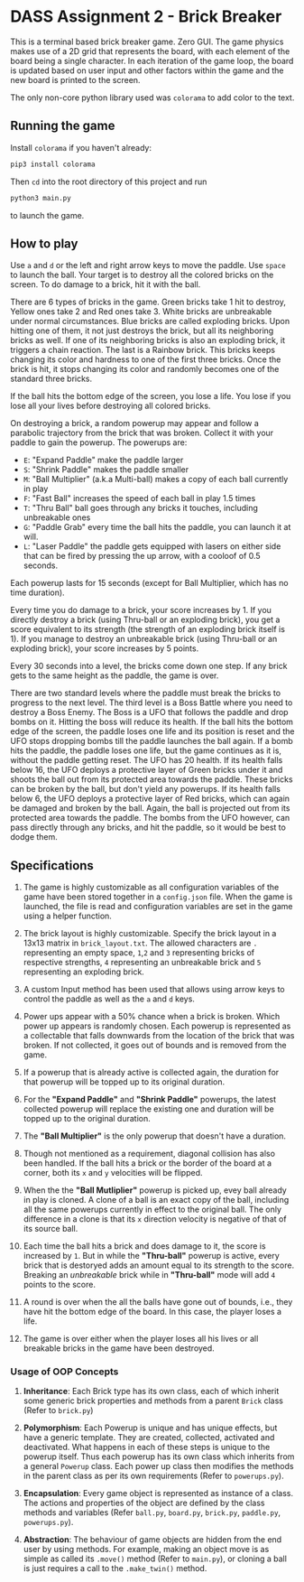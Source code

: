 # DASS Assignment 2 - Brick Breaker

This is a terminal based brick breaker game. Zero GUI. The game physics makes use of a 2D grid that represents the board, with each element of the board being a single character. In each iteration of the game loop, the board is updated based on user input and other factors within the game and the new board is printed to the screen.

The only non-core python library used was `colorama` to add color to the text.

## Running the game

Install `colorama` if you haven't already:
```bash
pip3 install colorama
```
Then `cd` into the root directory of this project and run
```bash
python3 main.py
```
to launch the game.

## How to play

Use `a` and `d` or the left and right arrow keys to move the paddle. Use `space` to launch the ball. Your target is to destroy all the colored bricks on the screen. To do damage to a brick, hit it with the ball.

There are 6 types of bricks in the game. Green bricks take 1 hit to destroy, Yellow ones take 2 and Red ones take 3. White bricks are unbreakable under normal circumstances. Blue bricks are called exploding bricks. Upon hitting one of them, it not just destroys the brick, but all its neighboring bricks as well. If one of its neighboring bricks is also an exploding brick, it triggers a chain reaction. The last is a Rainbow brick. This bricks keeps changing its color and hardness to one of the first three bricks. Once the brick is hit, it stops changing its color and randomly becomes one of the standard three bricks.

If the ball hits the bottom edge of the screen, you lose a life. You lose if you lose all your lives before destroying all colored bricks.

On destroying a brick, a random powerup may appear and follow a parabolic trajectory from the brick that was broken. Collect it with your paddle to gain the powerup. The powerups are:

* `E`: "Expand Paddle" make the paddle larger
* `S`: "Shrink Paddle" makes the paddle smaller
* `M`: "Ball Multiplier" (a.k.a Multi-ball) makes a copy of each ball currently in play
* `F`: "Fast Ball" increases the speed of each ball in play 1.5 times
* `T`: "Thru Ball" ball goes through any bricks it touches, including unbreakable ones
* `G`: "Paddle Grab" every time the ball hits the paddle, you can launch it at will.
* `L`: "Laser Paddle" the paddle gets equipped with lasers on either side that can be fired by pressing the up arrow, with a cooloof of 0.5 seconds.

Each powerup lasts for 15 seconds (except for Ball Multiplier, which has no time duration).

Every time you do damage to a brick, your score increases by 1. If you directly destroy a brick (using Thru-ball or an exploding brick), you get a score equivalent to its strength (the strength of an exploding brick itself is 1). If you manage to destroy an unbreakable brick (using Thru-ball or an exploding brick), your score increases by 5 points.

Every 30 seconds into a level, the bricks come down one step. If any brick gets to the same height as the paddle, the game is over.

There are two standard levels where the paddle must break the bricks to progress to the next level. The third level is a Boss Battle where you need to destroy a Boss Enemy. The Boss is a UFO that follows the paddle and drop bombs on it. Hitting the boss will reduce its health. If the ball hits the bottom edge of the screen, the paddle loses one life and its position is reset and the UFO stops dropping bombs till the paddle launches the ball again. If a bomb hits the paddle, the paddle loses one life, but the game continues as it is, without the paddle getting reset. The UFO has 20 health. If its health falls below 16, the UFO deploys a protective layer of Green bricks under it and shoots the ball out from its protected area towards the paddle. These bricks can be broken by the ball, but don't yield any powerups. If its health falls below 6, the UFO deploys a protective layer of Red bricks, which can again be damaged and broken by the ball. Again, the ball is projected out from its protected area towards the paddle. The bombs from the UFO however, can pass directly through any bricks, and hit the paddle, so it would be best to dodge them.

## Specifications

1. The game is highly customizable as all configuration variables of the game have been stored together in a `config.json` file. When the game is launched,  the file is read and configuration variables are set in the game using a helper function.

2. The brick layout is highly customizable. Specify the brick layout in a 13x13 matrix in `brick_layout.txt`. The allowed characters are `.` representing an empty space, `1`,`2` and `3` representing bricks of respective strengths, `4` representing an unbreakable brick and `5` representing an exploding brick.

3. A custom Input method has been used that allows using arrow keys to control the paddle as well as the `a` and `d` keys.

4. Power ups appear with a 50% chance when a brick is broken. Which power up appears is randomly chosen. Each powerup is represented as a collectable that falls downwards from the location of the brick that was broken. If not collected, it goes out of bounds and is removed from the game.

5. If a powerup that is already active is collected again, the duration for that powerup will be topped up to its original duration.

6. For the **"Expand Paddle"** and **"Shrink Paddle"** powerups, the latest collected powerup will replace the existing one and duration will be topped up to the original duration.

7. The **"Ball Multiplier"** is the only powerup that doesn't have a duration.

8. Though not mentioned as a requirement, diagonal collision has also been handled. If the ball hits a brick or the border of the board at a corner, both its `x` and `y` velocities will be flipped.

9. When the the **"Ball Mutliplier"** powerup is picked up, evey ball already in play is cloned. A clone of a ball is an exact copy of the ball, including all the same powerups currently in effect to the original ball. The only difference in a clone is that its `x` direction velocity is negative of that of its source ball.

10. Each time the ball hits a brick and does damage to it, the score is increased by `1`. But in while the **"Thru-ball"** powerup is active, every brick that is destoryed adds an amount equal to its strength to the score. Breaking an *unbreakable* brick while in **"Thru-ball"** mode will add `4` points to the score.

12. A round is over when the all the balls have gone out of bounds, i.e., they have hit the bottom edge of the board. In this case, the player loses a life.

13. The game is over either when the player loses all his lives or all breakable bricks in the game have been destroyed.


### Usage of OOP Concepts

1. **Inheritance**: Each Brick type has its own class, each of which inherit some generic brick properties and methods from a parent `Brick` class (Refer to `brick.py`)

2. **Polymorphism**: Each Powerup is unique and has unique effects, but have a generic template. They are created, collected, activated and deactivated. What happens in each of these steps is unique to the powerup itself. Thus each powerup has its own class which inherits from a general `Powerup` class. Each power up class then modifies the methods in the parent class as per its own requirements (Refer to `powerups.py`).

3. **Encapsulation**: Every game object is represented as instance of a class. The actions and properties of the object are defined by the class methods and variables (Refer `ball.py`, `board.py`, `brick.py`, `paddle.py`, `powerups.py`).

4. **Abstraction**: The behaviour of game objects are hidden from the end user by using methods. For example, making an object move is as simple as called its `.move()` method (Refer to `main.py`), or cloning a ball is just requires a call to the `.make_twin()` method.